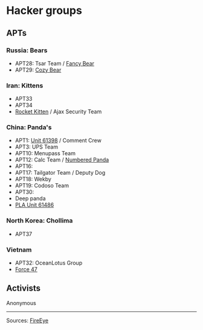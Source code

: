 # Hacker groups



## APTs



### Russia: Bears
- APT28: Tsar Team / [Fancy Bear](https://en.wikipedia.org/wiki/Fancy_Bear)
- APT29: [Cozy Bear](https://en.wikipedia.org/wiki/Cozy_Bear)

### Iran: Kittens
- APT33
- APT34
- [Rocket Kitten](https://en.wikipedia.org/wiki/Rocket_Kitten) / Ajax Security Team


### China: Panda's
- APT1: [Unit 61398](https://en.wikipedia.org/wiki/PLA_Unit_61398) / Comment Crew
- APT3: UPS Team
- APT10: Menupass Team
- APT12: Calc Team / [Numbered Panda](https://en.wikipedia.org/wiki/Numbered_Panda)
- APT16: 
- APT17: Tailgator Team / Deputy Dog
- APT18: Wekby
- APT19: Codoso Team
- APT30: 
- Deep panda
- [PLA Unit 61486](https://en.wikipedia.org/wiki/PLA_Unit_61486)

### North Korea: Chollima
- APT37

### Vietnam
- APT32: OceanLotus Group
- [Force 47](https://en.wikipedia.org/wiki/Force_47)

## Activists
Anonymous


-----------------------------------------------------
Sources: [FireEye](https://www.fireeye.com/current-threats/apt-groups.html)